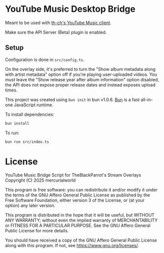 # YouTube Music Desktop Bridge

Meant to be used with [th-ch's YouTube Music client](https://github.com/th-ch/youtube-music/tree/master).

Make sure the API Server (Beta) plugin is enabled.

## Setup

Configuration is done in `src/config.ts`.

On the overlay side, it's preferred to turn the "Show album metadata along with artist metadata" option off if you're playing user-uploaded videos. You *must* leave the "Show release year after album information" option disabled, the API does not expose proper release dates and instead exposes upload times.

This project was created using `bun init` in bun v1.0.6. [Bun](https://bun.sh) is a fast all-in-one JavaScript runtime.

To install dependencies:

```bash
bun install
```

To run:

```bash
bun run src/index.ts
```

# License 

YouTube Music Bridge Script for TheBlackParrot's Stream Overlays
Copyright (C) 2025 mercurialworld 

This program is free software: you can redistribute it and/or modify
it under the terms of the GNU Affero General Public License as
published by the Free Software Foundation, either version 3 of the
License, or (at your option) any later version.

This program is distributed in the hope that it will be useful,
but WITHOUT ANY WARRANTY; without even the implied warranty of
MERCHANTABILITY or FITNESS FOR A PARTICULAR PURPOSE.  See the
GNU Affero General Public License for more details.

You should have received a copy of the GNU Affero General Public License
along with this program.  If not, see <https://www.gnu.org/licenses/>.